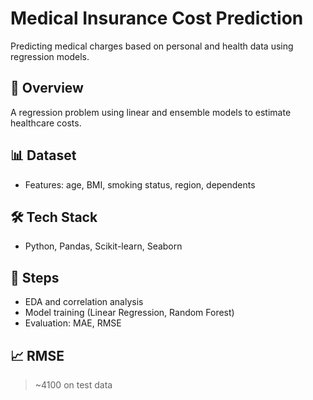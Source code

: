 # Medical Insurance Cost Prediction

Predicting medical charges based on personal and health data using regression models.

## 🧾 Overview
A regression problem using linear and ensemble models to estimate healthcare costs.

## 📊 Dataset
- Features: age, BMI, smoking status, region, dependents

## 🛠️ Tech Stack
- Python, Pandas, Scikit-learn, Seaborn

## 🚀 Steps
- EDA and correlation analysis
- Model training (Linear Regression, Random Forest)
- Evaluation: MAE, RMSE

## 📈 RMSE
> ~4100 on test data
